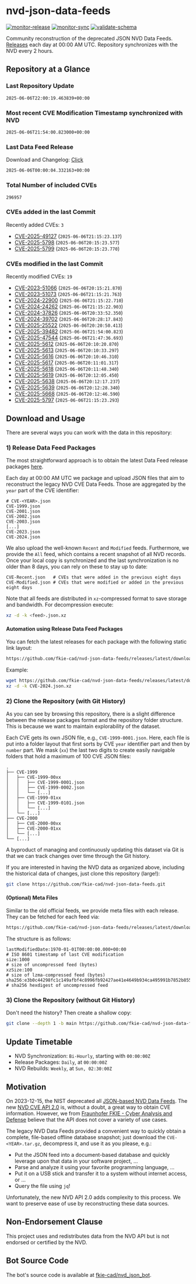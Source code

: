 # nvd-json-data-feeds

[![monitor-release](https://github.com/fkie-cad/nvd-json-data-feeds/actions/workflows/monitor_release.yml/badge.svg)](https://github.com/fkie-cad/nvd-json-data-feeds/actions/workflows/monitor_release.yml)
[![monitor-sync](https://github.com/fkie-cad/nvd-json-data-feeds/actions/workflows/monitor_sync.yml/badge.svg)](https://github.com/fkie-cad/nvd-json-data-feeds/actions/workflows/monitor_sync.yml)
[![validate-schema](https://github.com/fkie-cad/nvd-json-data-feeds/actions/workflows/validate_schema.yml/badge.svg)](https://github.com/fkie-cad/nvd-json-data-feeds/actions/workflows/validate_schema.yml)

Community reconstruction of the deprecated JSON NVD Data Feeds.
[Releases](https://github.com/fkie-cad/nvd-json-data-feeds/releases/latest) each day at 00:00 AM UTC.
Repository synchronizes with the NVD every 2 hours.

## Repository at a Glance

### Last Repository Update

```plain
2025-06-06T22:00:19.463839+00:00
```

### Most recent CVE Modification Timestamp synchronized with NVD

```plain
2025-06-06T21:54:00.823000+00:00
```

### Last Data Feed Release

Download and Changelog: [Click](https://github.com/fkie-cad/nvd-json-data-feeds/releases/latest)

```plain
2025-06-06T00:00:04.332163+00:00
```

### Total Number of included CVEs

```plain
296957
```

### CVEs added in the last Commit

Recently added CVEs: `3`

- [CVE-2025-49127](CVE-2025/CVE-2025-491xx/CVE-2025-49127.json) (`2025-06-06T21:15:23.137`)
- [CVE-2025-5798](CVE-2025/CVE-2025-57xx/CVE-2025-5798.json) (`2025-06-06T20:15:23.577`)
- [CVE-2025-5799](CVE-2025/CVE-2025-57xx/CVE-2025-5799.json) (`2025-06-06T20:15:23.770`)


### CVEs modified in the last Commit

Recently modified CVEs: `19`

- [CVE-2023-51066](CVE-2023/CVE-2023-510xx/CVE-2023-51066.json) (`2025-06-06T20:15:21.870`)
- [CVE-2023-51073](CVE-2023/CVE-2023-510xx/CVE-2023-51073.json) (`2025-06-06T21:15:21.763`)
- [CVE-2024-22900](CVE-2024/CVE-2024-229xx/CVE-2024-22900.json) (`2025-06-06T21:15:22.710`)
- [CVE-2024-24262](CVE-2024/CVE-2024-242xx/CVE-2024-24262.json) (`2025-06-06T21:15:22.903`)
- [CVE-2024-37826](CVE-2024/CVE-2024-378xx/CVE-2024-37826.json) (`2025-06-06T20:33:52.350`)
- [CVE-2024-39702](CVE-2024/CVE-2024-397xx/CVE-2024-39702.json) (`2025-06-06T20:28:17.843`)
- [CVE-2025-25522](CVE-2025/CVE-2025-255xx/CVE-2025-25522.json) (`2025-06-06T20:20:50.413`)
- [CVE-2025-39482](CVE-2025/CVE-2025-394xx/CVE-2025-39482.json) (`2025-06-06T21:54:00.823`)
- [CVE-2025-47544](CVE-2025/CVE-2025-475xx/CVE-2025-47544.json) (`2025-06-06T21:47:36.693`)
- [CVE-2025-5612](CVE-2025/CVE-2025-56xx/CVE-2025-5612.json) (`2025-06-06T20:10:20.870`)
- [CVE-2025-5613](CVE-2025/CVE-2025-56xx/CVE-2025-5613.json) (`2025-06-06T20:10:33.297`)
- [CVE-2025-5616](CVE-2025/CVE-2025-56xx/CVE-2025-5616.json) (`2025-06-06T20:10:46.310`)
- [CVE-2025-5617](CVE-2025/CVE-2025-56xx/CVE-2025-5617.json) (`2025-06-06T20:11:01.317`)
- [CVE-2025-5618](CVE-2025/CVE-2025-56xx/CVE-2025-5618.json) (`2025-06-06T20:11:48.340`)
- [CVE-2025-5619](CVE-2025/CVE-2025-56xx/CVE-2025-5619.json) (`2025-06-06T20:12:05.450`)
- [CVE-2025-5638](CVE-2025/CVE-2025-56xx/CVE-2025-5638.json) (`2025-06-06T20:12:17.237`)
- [CVE-2025-5639](CVE-2025/CVE-2025-56xx/CVE-2025-5639.json) (`2025-06-06T20:12:28.340`)
- [CVE-2025-5668](CVE-2025/CVE-2025-56xx/CVE-2025-5668.json) (`2025-06-06T20:12:46.590`)
- [CVE-2025-5797](CVE-2025/CVE-2025-57xx/CVE-2025-5797.json) (`2025-06-06T21:15:23.293`)


## Download and Usage

There are several ways you can work with the data in this repository:

### 1) Release Data Feed Packages

The most straightforward approach is to obtain the latest Data Feed release packages [here](https://github.com/fkie-cad/nvd-json-data-feeds/releases/latest).

Each day at 00:00 AM UTC we package and upload JSON files that aim to reconstruct the legacy NVD CVE Data Feeds.
Those are aggregated by the `year` part of the CVE identifier:

```
# CVE-<YEAR>.json
CVE-1999.json
CVE-2001.json
CVE-2002.json
CVE-2003.json
[...]
CVE-2023.json
CVE-2024.json
```

We also upload the well-known `Recent` and `Modified` feeds.
Furthermore, we provide the `All` feed, which contains a recent snapshot of all NVD records.
Once your local copy is synchronized and the last synchronization is no older than 8 days, you can rely on these to stay up to date:

```plain
CVE-Recent.json   # CVEs that were added in the previous eight days
CVE-Modified.json # CVEs that were modified or added in the previous eight days
```

Note that all feeds are distributed in `xz`-compressed format to save storage and bandwidth.
For decompression execute:

```sh
xz -d -k <feed>.json.xz
```

#### Automation using Release Data Feed Packages

You can fetch the latest releases for each package with the following static link layout:

```sh
https://github.com/fkie-cad/nvd-json-data-feeds/releases/latest/download/CVE-<YEAR>.json.xz
```

Example:

```sh
wget https://github.com/fkie-cad/nvd-json-data-feeds/releases/latest/download/CVE-2024.json.xz
xz -d -k CVE-2024.json.xz
```

### 2) Clone the Repository (with Git History)

As you can see by browsing this repository, there is a slight difference between the release packages format and the repository folder structure.
This is because we want to maintain explorability of the dataset.

Each CVE gets its own JSON file, e.g., `CVE-1999-0001.json`.
Here, each file is put into a folder layout that first sorts by CVE `year` identifier part and then by `number` part.
We mask (`xx`) the last two digits to create easily navigable folders that hold a maximum of 100 CVE JSON files:

```plain
.
├── CVE-1999
│   ├── CVE-1999-00xx
│   │   ├── CVE-1999-0001.json
│   │   ├── CVE-1999-0002.json
│   │   └── [...]
│   ├── CVE-1999-01xx
│   │   ├── CVE-1999-0101.json
│   │   └── [...]
│   └── [...]
├── CVE-2000
│   ├── CVE-2000-00xx
│   ├── CVE-2000-01xx
│   └── [...]
└── [...]
```

A byproduct of managing and continuously updating this dataset via Git is that we can track changes over time through the Git history.

If you are interested in having the NVD data as organized above, including the historical data of changes, just clone this repository (large!):

```sh
git clone https://github.com/fkie-cad/nvd-json-data-feeds.git
```

#### (Optional) Meta Files

Similar to the old official feeds, we provide meta files with each release. They can be fetched for each feed via:

```sh
https://github.com/fkie-cad/nvd-json-data-feeds/releases/latest/download/CVE-<YEAR>.meta
```

The structure is as follows:

```plain
lastModifiedDate:1970-01-01T00:00:00.000+00:00                          # ISO 8601 timestamp of last CVE modification
size:1000                                                               # size of uncompressed feed (bytes)
xzSize:100                                                              # size of lzma-compressed feed (bytes)
sha256:e3b0c44298fc1c149afbf4c8996fb92427ae41e4649b934ca495991b7852b855 # sha256 hexdigest of uncompressed feed
```

### 3) Clone the Repository (without Git History)

Don't need the history? Then create a shallow copy:

```sh
git clone --depth 1 -b main https://github.com/fkie-cad/nvd-json-data-feeds.git
```


## Update Timetable

* NVD Synchronization: `Bi-Hourly`, starting with `00:00:00Z`
* Release Packages: `Daily`, at `00:00:00Z`
* NVD Rebuilds: `Weekly`, at `Sun, 02:30:00Z`


## Motivation

On 2023-12-15, the NIST deprecated all [JSON-based NVD Data Feeds](https://nvd.nist.gov/vuln/data-feeds#divRetirementBanner-1).
The new [NVD CVE API 2.0](https://nvd.nist.gov/developers/vulnerabilities) is, without a doubt, a great way to obtain CVE information.
However, we from [Fraunhofer FKIE - Cyber Analysis and Defense](https://www.fkie.fraunhofer.de/en/departments/cad.html) believe that the API does not cover a variety of use cases.

The legacy NVD Data Feeds provided a convenient way to quickly obtain a complete, file-based offline database snapshot; just download the `CVE-<YEAR>.tar.gz`, decompress it, and use it as you please, e.g.:

- Put the JSON feed into a document-based database and quickly leverage upon that data in your software project, ...
- Parse and analyze it using your favorite programming language, ...
- Put it on a USB stick and transfer it to a system without internet access, or ...
- Query the file using `jq`!

Unfortunately, the new NVD API 2.0 adds complexity to this process.
We want to preserve ease of use by reconstructing these data sources.

## Non-Endorsement Clause

This project uses and redistributes data from the NVD API but is not endorsed or certified by the NVD.

## Bot Source Code

The bot's source code is available at [fkie-cad/nvd\_json\_bot](https://github.com/fkie-cad/nvd_json_bot).